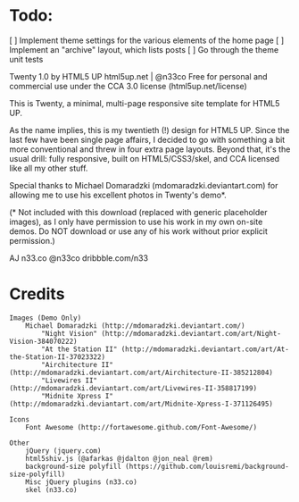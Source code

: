 Todo:
=====
[ ] Implement theme settings for the various elements of the home page
[ ] Implement an "archive" layout, which lists posts 
[ ] Go through the theme unit tests

Twenty 1.0 by HTML5 UP
html5up.net | @n33co
Free for personal and commercial use under the CCA 3.0 license (html5up.net/license)


This is Twenty, a minimal, multi-page responsive site template for HTML5 UP.

As the name implies, this is my twentieth (!) design for HTML5 UP. Since the last
few have been single page affairs, I decided to go with something a bit more conventional
and threw in four extra page layouts. Beyond that, it's the usual drill: fully responsive,
built on HTML5/CSS3/skel, and CCA licensed like all my other stuff.

Special thanks to Michael Domaradzki (mdomaradzki.deviantart.com) for allowing me to
use his excellent photos in Twenty's demo*.

(* Not included with this download (replaced with generic placeholder images), as
I only have permission to use his work in my own on-site demos. Do NOT download
or use any of his work without prior explicit permission.)


AJ
n33.co @n33co dribbble.com/n33



Credits
=======

	Images (Demo Only)
		Michael Domaradzki (http://mdomaradzki.deviantart.com/)	
			"Night Vision" (http://mdomaradzki.deviantart.com/art/Night-Vision-384070222)
			"At the Station II" (http://mdomaradzki.deviantart.com/art/At-the-Station-II-37023322)
			"Airchitecture II" (http://mdomaradzki.deviantart.com/art/Airchitecture-II-385212804)
			"Livewires II" (http://mdomaradzki.deviantart.com/art/Livewires-II-358817199)
			"Midnite Xpress I" (http://mdomaradzki.deviantart.com/art/Midnite-Xpress-I-371126495)

	Icons
		Font Awesome (http://fortawesome.github.com/Font-Awesome/)

	Other
		jQuery (jquery.com)
		html5shiv.js (@afarkas @jdalton @jon_neal @rem)
		background-size polyfill (https://github.com/louisremi/background-size-polyfill)
		Misc jQuery plugins (n33.co)
		skel (n33.co)
